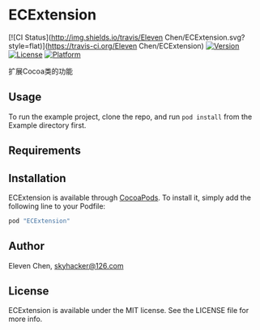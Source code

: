 # ECExtension

[![CI Status](http://img.shields.io/travis/Eleven Chen/ECExtension.svg?style=flat)](https://travis-ci.org/Eleven Chen/ECExtension)
[![Version](https://img.shields.io/cocoapods/v/ECExtension.svg?style=flat)](http://cocoapods.org/pods/ECExtension)
[![License](https://img.shields.io/cocoapods/l/ECExtension.svg?style=flat)](http://cocoapods.org/pods/ECExtension)
[![Platform](https://img.shields.io/cocoapods/p/ECExtension.svg?style=flat)](http://cocoapods.org/pods/ECExtension)

扩展Cocoa类的功能

## Usage

To run the example project, clone the repo, and run `pod install` from the Example directory first.

## Requirements

## Installation

ECExtension is available through [CocoaPods](http://cocoapods.org). To install
it, simply add the following line to your Podfile:

```ruby
pod "ECExtension"
```

## Author

Eleven Chen, skyhacker@126.com

## License

ECExtension is available under the MIT license. See the LICENSE file for more info.
